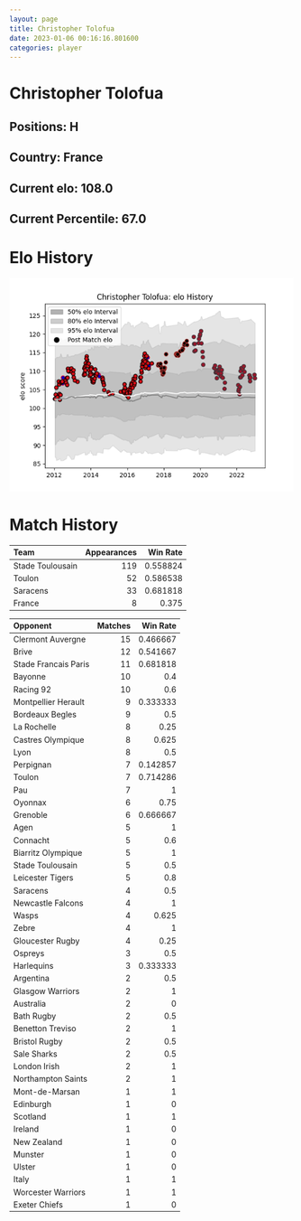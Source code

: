 ```yaml
---  
layout: page  
title: Christopher Tolofua  
date: 2023-01-06 00:16:16.801600  
categories: player  
---
```

# Christopher Tolofua

## Positions: H

## Country: France

## Current elo: 108.0

## Current Percentile: 67.0

# Elo History


![elo history](history_ChristopherTolofua.png)
# Match History


| Team             |   Appearances |   Win Rate |
|:-----------------|--------------:|-----------:|
| Stade Toulousain |           119 |   0.558824 |
| Toulon           |            52 |   0.586538 |
| Saracens         |            33 |   0.681818 |
| France           |             8 |   0.375    |

| Opponent             |   Matches |   Win Rate |
|:---------------------|----------:|-----------:|
| Clermont Auvergne    |        15 |   0.466667 |
| Brive                |        12 |   0.541667 |
| Stade Francais Paris |        11 |   0.681818 |
| Bayonne              |        10 |   0.4      |
| Racing 92            |        10 |   0.6      |
| Montpellier Herault  |         9 |   0.333333 |
| Bordeaux Begles      |         9 |   0.5      |
| La Rochelle          |         8 |   0.25     |
| Castres Olympique    |         8 |   0.625    |
| Lyon                 |         8 |   0.5      |
| Perpignan            |         7 |   0.142857 |
| Toulon               |         7 |   0.714286 |
| Pau                  |         7 |   1        |
| Oyonnax              |         6 |   0.75     |
| Grenoble             |         6 |   0.666667 |
| Agen                 |         5 |   1        |
| Connacht             |         5 |   0.6      |
| Biarritz Olympique   |         5 |   1        |
| Stade Toulousain     |         5 |   0.5      |
| Leicester Tigers     |         5 |   0.8      |
| Saracens             |         4 |   0.5      |
| Newcastle Falcons    |         4 |   1        |
| Wasps                |         4 |   0.625    |
| Zebre                |         4 |   1        |
| Gloucester Rugby     |         4 |   0.25     |
| Ospreys              |         3 |   0.5      |
| Harlequins           |         3 |   0.333333 |
| Argentina            |         2 |   0.5      |
| Glasgow Warriors     |         2 |   1        |
| Australia            |         2 |   0        |
| Bath Rugby           |         2 |   0.5      |
| Benetton Treviso     |         2 |   1        |
| Bristol Rugby        |         2 |   0.5      |
| Sale Sharks          |         2 |   0.5      |
| London Irish         |         2 |   1        |
| Northampton Saints   |         2 |   1        |
| Mont-de-Marsan       |         1 |   1        |
| Edinburgh            |         1 |   0        |
| Scotland             |         1 |   1        |
| Ireland              |         1 |   0        |
| New Zealand          |         1 |   0        |
| Munster              |         1 |   0        |
| Ulster               |         1 |   0        |
| Italy                |         1 |   1        |
| Worcester Warriors   |         1 |   1        |
| Exeter Chiefs        |         1 |   0        |